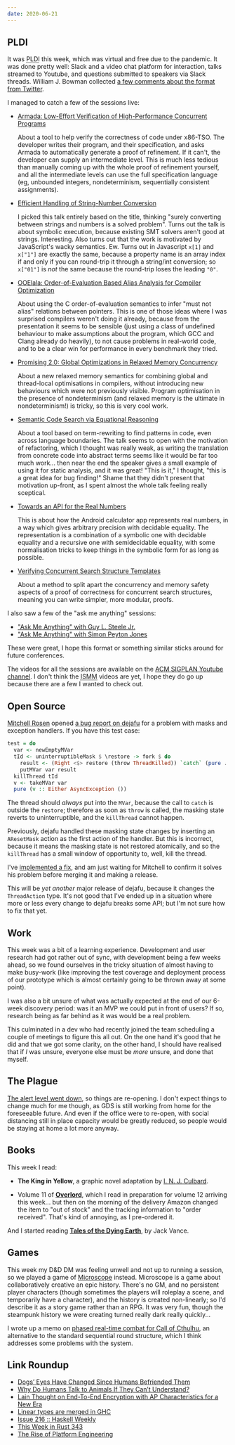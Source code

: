 ```yaml
---
date: 2020-06-21
---
```


## PLDI

It was <abbr title="ACM SIGPLAN Conference on Programming Language Design and Implementation">PLDI</abbr>
this week, which was virtual and free due to the pandemic.  It was
done pretty well: Slack and a video chat platform for interaction,
talks streamed to Youtube, and questions submitted to speakers via
Slack threads.  William J. Bowman collected [a few comments about the
format from Twitter][].

I managed to catch a few of the sessions live:

- [Armada: Low-Effort Verification of High-Performance Concurrent Programs](https://youtu.be/wFSmOxcUcu8?t=22465)

    About a tool to help verify the correctness of code under x86-TSO.
    The developer writes their program, and their specification, and
    asks Armada to automatically generate a proof of refinement.  If
    it can't, the developer can supply an intermediate level.  This is
    much less tedious than manually coming up with the whole proof of
    refinement yourself, and all the intermediate levels can use the
    full specification language (eg, unbounded integers,
    nondeterminism, sequentially consistent assignments).

- [Efficient Handling of String-Number Conversion](https://youtu.be/RJk45mOdN0k?t=3306)

    I picked this talk entirely based on the title, thinking "surely
    converting between strings and numbers is a solved problem".
    Turns out the talk is about symbolic execution, because existing
    SMT solvers aren't good at strings.  Interesting.  Also turns out
    that the work is motivated by JavaScript's wacky semantics.  Ew.
    Turns out in Javascript `x[1]` and `x["1"]` are exactly the same,
    because a property name is an array index if and only if you can
    round-trip it through a string/int conversion; so `x["01"]` is
    *not* the same because the round-trip loses the leading `"0"`.

- [OOElala: Order-of-Evaluation Based Alias Analysis for Compiler Optimization](https://youtu.be/e0A2Qh3eQn8?t=2194)

    About using the C order-of-evaluation semantics to infer "must not
    alias" relations between pointers.  This is one of those ideas
    where I was surprised compilers weren't doing it already, because
    from the presentation it seems to be sensible (just using a class
    of undefined behaviour to make assumptions about the program,
    which GCC and Clang already do heavily), to not cause problems in
    real-world code, and to be a clear win for performance in every
    benchmark they tried.

- [Promising 2.0: Global Optimizations in Relaxed Memory Concurrency](https://youtu.be/AqL-v29fpNc?t=1733)

    About a new relaxed memory semantics for combining global and
    thread-local optimisations in compilers, without introducing new
    behaviours which were not previously visible.  Program
    optimisation in the presence of nondeterminism (and relaxed memory
    is the ultimate in nondeterminism!) is tricky, so this is very
    cool work.

- [Semantic Code Search via Equational Reasoning](https://youtu.be/_lHLe_R8LhI?t=8969)

    About a tool based on term-rewriting to find patterns in code,
    even across language boundaries.  The talk seems to open with the
    motivation of refactoring, which I thought was really weak, as
    writing the translation from concrete code into abstract terms
    seems like it would be far too much work... then near the end the
    speaker gives a small example of using it for static analysis, and
    it was great!  "This is it," I thought, "this is a great idea for
    bug finding!"  Shame that they didn't present that motivation
    up-front, as I spent almost the whole talk feeling really
    sceptical.

- [Towards an API for the Real Numbers](https://youtu.be/RJk45mOdN0k?t=8133)

    This is about how the Android calculator app represents real
    numbers, in a way which gives arbitrary precision with decidable
    equality.  The representation is a combination of a symbolic one
    with decidable equality and a recursive one with semidecidable
    equality, with some normalisation tricks to keep things in the
    symbolic form for as long as possible.

- [Verifying Concurrent Search Structure Templates](https://youtu.be/wFSmOxcUcu8?t=21284)

    About a method to split apart the concurrency and memory safety
    aspects of a proof of correctness for concurrent search
    structures, meaning you can write simpler, more modular, proofs.

I also saw a few of the "ask me anything" sessions:

- ["Ask Me Anything" with Guy L. Steele Jr.](https://youtu.be/hUQKaTH9TMo?t=13320)
- ["Ask Me Anything" with Simon Peyton Jones](https://youtu.be/jGgQmnPH0dQ?t=104)

These were great, I hope this format or something similar sticks
around for future conferences.

The videos for all the sessions are available on the [ACM SIGPLAN
Youtube channel][].  I don't think the <abbr title="ACM SIGPLAN International Symposium on Memory Management">ISMM</abbr>
videos are yet, I hope they do go up because there are a few I wanted
to check out.

[a few comments about the format from Twitter]: https://www.williamjbowman.com/blog/2020/06/19/a-summary-of-discussions-on-virtual-conferences/
[ACM SIGPLAN Youtube channel]: https://www.youtube.com/channel/UCwG9512Wm7jSS6Iqshz4Dpg/videos


## Open Source

[Mitchell Rosen][] opened [a bug report on dejafu][] for a problem
with masks and exception handlers.  If you have this test case:

```haskell
test = do
  var <- newEmptyMVar
  tId <- uninterruptibleMask $ \restore -> fork $ do
    result <- (Right <$> restore (throw ThreadKilled)) `catch` (pure . Left)
    putMVar var result
  killThread tId
  v <- takeMVar var
  pure (v :: Either AsyncException ())
```

The thread should *always* put into the `MVar`, because the call to
`catch` is outside the `restore`; therefore as soon as `throw` is
called, the masking state reverts to uninterruptible, and the
`killThread` cannot happen.

Previously, dejafu handled these masking state changes by inserting an
`AResetMask` action as the first action of the handler.  But this is
incorrect, because it means the masking state is not restored
atomically, and so the `killThread` has a small window of opportunity
to, well, kill the thread.

I've [implemented a fix][], and am just waiting for Mitchell to
confirm it solves his problem before merging it and making a release.

This will be *yet another* major release of dejafu, because it changes
the `ThreadAction` type.  It's not good that I've ended up in a
situation where more or less every change to dejafu breaks some API;
but I'm not sure how to fix that yet.

[Mitchell Rosen]: https://twitter.com/mitchellsalad
[a bug report on dejafu]: https://github.com/barrucadu/dejafu/issues/324
[implemented a fix]: https://github.com/barrucadu/dejafu/pull/325


## Work

This week was a bit of a learning experience.  Development and user
research had got rather out of sync, with development being a few
weeks ahead, so we found ourselves in the tricky situation of almost
having to make busy-work (like improving the test coverage and
deployment process of our prototype which is almost certainly going to
be thrown away at some point).

I was also a bit unsure of what was actually expected at the end of
our 6-week discovery period: was it an MVP we could put in front of
users?  If so, research being as far behind as it was would be a real
problem.

This culminated in a dev who had recently joined the team scheduling a
couple of meetings to figure this all out.  On the one hand it's good
that he did and that we got some clarity, on the other hand, I should
have realised that if *I* was unsure, everyone else must be *more*
unsure, and done that myself.


## The Plague

[The alert level went down][], so things are re-opening.  I don't
expect things to change much for me though, as GDS is still working
from home for the foreseeable future.  And even if the office were to
re-open, with social distancing still in place capacity would be
greatly reduced, so people would be staying at home a lot more anyway.

[The alert level went down]: https://www.bbc.co.uk/news/uk-53106673


## Books

This week I read:

- **The King in Yellow**, a graphic novel adaptation by
  [I. N. J. Culbard][].

- Volume 11 of **[Overlord][]**, which I read in preparation for
  volume 12 arriving this week... but then on the morning of the
  delivery Amazon changed the item to "out of stock" and the tracking
  information to "order received".  That's kind of annoying, as I
  pre-ordered it.

And I started reading **[Tales of the Dying Earth][]**, by Jack Vance.

[I. N. J. Culbard]: https://en.wikipedia.org/wiki/Ian_Culbard
[Overlord]: https://en.wikipedia.org/wiki/Overlord_(novel_series)
[Tales of the Dying Earth]: https://en.wikipedia.org/wiki/Dying_Earth


## Games

This week my D&D DM was feeling unwell and not up to running a
session, so we played a game of [Microscope][] instead.  Microscope is
a game about collaboratively creative an epic history.  There's no GM,
and no persistent player characters (though sometimes the players will
roleplay a scene, and temporarily have a character), and the history
is created non-linearly; so I'd describe it as a story game rather
than an RPG.  It was very fun, though the steampunk history we were
creating turned really dark really quickly...

I wrote up a memo on [phased real-time combat for Call of Cthulhu][],
an alternative to the standard sequential round structure, which I
think addresses some problems with the system.

[Microscope]: http://www.lamemage.com/microscope/
[phased real-time combat for Call of Cthulhu]: https://memo.barrucadu.co.uk/phased-realtime-combat-call-of-cthulhu.html

## Link Roundup

- [Dogs’ Eyes Have Changed Since Humans Befriended Them](https://www.theatlantic.com/science/archive/2019/06/domestication-gave-dogs-two-new-eye-muscles/591868/)
- [Why Do Humans Talk to Animals If They Can’t Understand?](https://www.theatlantic.com/health/archive/2017/08/talking-to-pets/537225/)
- [Lain Thought on End-To-End Encryption with AP Characteristics for a New Era](https://blog.soykaf.com/post/encryption/)
- [Linear types are merged in GHC](https://www.tweag.io/blog/2020-06-19-linear-types-merged/)
- [Issue 216 :: Haskell Weekly](https://haskellweekly.news/issue/216.html)
- [This Week in Rust 343](https://this-week-in-rust.org/blog/2020/06/16/this-week-in-rust-343/)
- [The Rise of Platform Engineering](https://softwareengineeringdaily.com/2020/02/13/setting-the-stage-for-platform-engineering/)
